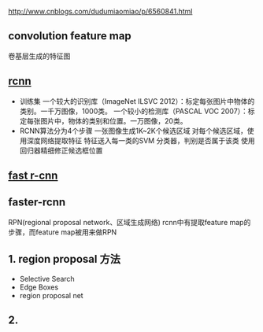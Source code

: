 http://www.cnblogs.com/dudumiaomiao/p/6560841.html

## convolution feature map
卷基层生成的特征图

## [rcnn](http://blog.csdn.net/shenxiaolu1984/article/details/51066975)
- 训练集
    一个较大的识别库（ImageNet ILSVC 2012）：标定每张图片中物体的类别。一千万图像，1000类。 
    一个较小的检测库（PASCAL VOC 2007）：标定每张图片中，物体的类别和位置。一万图像，20类。 
- RCNN算法分为4个步骤 
    一张图像生成1K~2K个候选区域 
    对每个候选区域，使用深度网络提取特征 
    特征送入每一类的SVM 分类器，判别是否属于该类 
    使用回归器精细修正候选框位置 

## [fast r-cnn](http://blog.csdn.net/shenxiaolu1984/article/details/51036677)
## faster-rcnn
RPN(regional proposal network、区域生成网络)
rcnn中有提取feature map的步骤，而feature map被用来做RPN


## 1. region proposal 方法
- Selective Search
- Edge Boxes
- region proposal net

## 2. 
